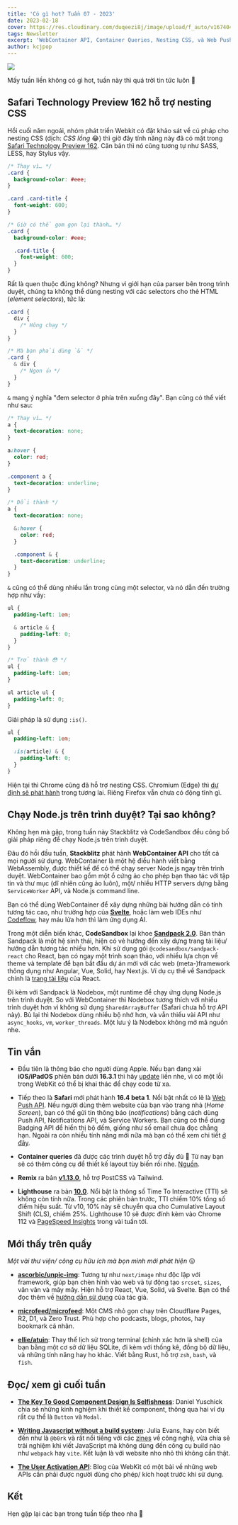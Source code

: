 ```yaml
---
title: 'Có gì hot? Tuần 07 - 2023'
date: 2023-02-18
cover: https://res.cloudinary.com/duqeezi8j/image/upload/f_auto/v1674047120/ehkoo/newsletters/w07-2023.png
tags: Newsletter
excerpt: 'WebContainer API, Container Queries, Nesting CSS, và Web Push/ Badge API cho iOS'
author: kcjpop
---
```


![](https://res.cloudinary.com/duqeezi8j/image/upload/f_auto/v1674047120/ehkoo/newsletters/w07-2023.png)

Mấy tuần liền không có gì hot, tuần này thì quá trời tin tức luôn 🥲

## Safari Technology Preview 162 hỗ trợ nesting CSS

Hồi cuối năm ngoái, nhóm phát triển Webkit có đặt khảo sát về cú pháp cho nesting CSS (dịch: _CSS lồng_ 😂) thì giờ đây tính năng này đã có mặt trong [Safari Technology Preview 162](https://webkit.org/blog/13813/try-css-nesting-today-in-safari-technology-preview/). Căn bản thì nó cũng tương tự như SASS, LESS, hay Stylus vậy.

```css
/* Thay vì… */
.card {
  background-color: #eee;
}

.card .card-title {
  font-weight: 600;
}

/* Giờ có thể gom gọn lại thành… */
.card {
  background-color: #eee;

  .card-title {
    font-weight: 600;
  }
}
```

Rất là quen thuộc đúng không? Nhưng vì giới hạn của parser bên trong trình duyệt, chúng ta không thể dùng nesting với các selectors cho thẻ HTML (_element selectors_), tức là:

```css
.card {
  div {
    /* Hông chạy */
  }
}

/* Mà bạn phải dùng `&` */
.card {
  & div {
    /* Ngon 👍 */
  }
}
```

`&` mang ý nghĩa "đem selector ở phía trên xuống đây". Bạn cũng có thể viết như sau:

```css
/* Thay vì… */
a {
  text-decoration: none;
}

a:hover {
  color: red;
}

.component a {
  text-decoration: underline;
}

/* Đổi thành */
a {
  text-decoration: none;

  &:hover {
    color: red;
  }

  .component & {
    text-decoration: underline;
  }
}
```

`&` cũng có thể dùng nhiều lần trong cùng một selector, và nó dẫn đến trường hợp như vầy:

```css
ul {
  padding-left: 1em;

  & article & {
    padding-left: 0;
  }
}

/* Trở thành 😳 */
ul {
  padding-left: 1em;
}

ul article ul {
  padding-left: 0;
}
```

Giải pháp là sử dụng `:is()`.

```css
ul {
  padding-left: 1em;

  :is(article) & {
    padding-left: 0;
  }
}
```

Hiện tại thì Chrome cũng đã hỗ trợ nesting CSS. Chromium (Edge) thì [dự định sẽ phát hành](https://groups.google.com/a/chromium.org/g/blink-dev/c/eFCrkiLynfU) trong tương lai. Riêng Firefox vẫn chưa có động tĩnh gì.

## Chạy Node.js trên trình duyệt? Tại sao không?

Không hẹn mà gặp, trong tuần này Stackblitz và CodeSandbox đều công bố giải pháp riêng để chạy Node.js trên trình duyệt.

Đâu đó hồi đầu tuần, **Stackblitz** phát hành **WebContainer API** cho tất cả mọi người sử dụng. WebContainer là một hệ điều hành viết bằng WebAssembly, được thiết kế để có thể chạy server Node.js ngay trên trình duyệt. WebContainer bao gồm một ổ cứng ảo cho phép bạn thao tác với tập tin và thư mục (dĩ nhiên cũng ảo luôn), một/ nhiều HTTP servers dựng bằng `ServiceWorker` API, và Node.js command line.

Bạn có thể dùng WebContainer để xây dựng những bài hướng dẫn có tính tương tác cao, như trường hợp của [**Svelte**](https://learn.svelte.dev/), hoặc làm web IDEs như [Codeflow](https://stackblitz.com/codeflow), hay máu lửa hơn thì làm ứng dụng AI.

Trong một diễn biến khác, **CodeSandbox** lại khoe [**Sandpack 2.0**](https://codesandbox.io/blog/announcing-sandpack-2). Bản thân Sandpack là một hệ sinh thái, hiện có vẻ hướng đến xây dựng trang tài liệu/ hướng dẫn tương tác nhiều hơn. Khi sử dụng gói `@codesandbox/sandpack-react` cho React, bạn có ngay một trình soạn thảo, với nhiều lựa chọn về theme và template để bạn bắt đầu dự án mới với các web (meta-)framework thông dụng như Angular, Vue, Solid, hay Next.js. Ví dụ cụ thể về Sandpack chính là [trang tài liệu](https://beta.reactjs.org/) của React.

Đi kèm với Sandpack là Nodebox, một runtime để chạy ứng dụng Node.js trên trình duyệt. So với WebContainer thì Nodebox tương thích với nhiều trình duyệt hơn vì không sử dụng `SharedArrayBuffer` (Safari chưa hỗ trợ API này). Bù lại thì Nodebox dùng nhiều bộ nhớ hơn, và vẫn thiếu vài API như `async_hooks`, `vm`, `worker_threads`. Một lưu ý là Nodebox không mở mã nguồn nhe.

## Tin vắn

- Đầu tiên là thông báo cho người dùng Apple. Nếu bạn đang xài **iOS/iPadOS** phiên bản dưới **16.3.1** thì hãy [update](https://support.apple.com/en-gb/HT213635) liền nhe, vì có một lỗi trong WebKit có thể bị khai thác để chạy code từ xa.

- Tiếp theo là **Safari** mới phát hành **16.4 beta 1**. Nổi bật nhất có lẽ là [Web Push API](https://webkit.org/blog/13878/web-push-for-web-apps-on-ios-and-ipados/). Nếu người dùng thêm website của bạn vào trang nhà (_Home Screen_), bạn có thể gửi tin thông báo (_notifications_) bằng cách dùng Push API, Notifications API, và Service Workers. Bạn cũng có thể dùng Badging API để hiển thị bộ đếm, giống như số email chưa đọc chẳng hạn. Ngoài ra còn nhiều tính năng mới nữa mà bạn có thể xem chi tiết [ở đây](https://developer.apple.com/documentation/safari-release-notes/safari-16_4-release-notes).

- **Container queries** đã được các trình duyệt hỗ trợ đầy đủ 🎉 Từ nay bạn sẽ có thêm công cụ để thiết kế layout tùy biến rồi nhe. [Nguồn](https://web.dev/cq-stable/).

- **Remix** ra bản [**v1.13.0**](https://github.com/remix-run/remix/releases/tag/remix%401.13.0), hỗ trợ PostCSS và Tailwind.

- **Lighthouse** ra bản [**10.0**](https://developer.chrome.com/blog/lighthouse-10-0/). Nổi bật là thông số Time To Interactive (TTI) sẽ không còn tính nữa. Trong các phiên bản trước, TTI chiếm 10% tổng số điểm hiệu suất. Từ v10, 10% này sẽ chuyển qua cho Cumulative Layout Shift (CLS), chiếm 25%. Lighthouse 10 sẽ được đính kèm vào Chrome 112 và [PageSpeed Insights](https://pagespeed.web.dev/) trong vài tuần tới.

## Mới thấy trên quầy

_Một vài thư viện/ công cụ hữu ích mà bọn mình mới phát hiện_ 😛

- [**ascorbic/unpic-img**](https://github.com/ascorbic/unpic-img): Tương tự như `next/image` như độc lập với framework, giúp bạn chèn hình vào web và tự động tạo `srcset`, `sizes`, vân vân và mây mây. Hiện hỗ trợ React, Vue, Solid, và Svelte. Bạn có thể đọc thêm về [hướng dẫn sử dụng](https://dev.to/ascorbic/a-minimal-multi-framework-responsive-image-component-3iop) của tác giả.

- [**microfeed/microfeed**](https://github.com/microfeed/microfeed): Một CMS nhỏ gọn chạy trên Cloudflare Pages, R2, D1, và Zero Trust. Phù hợp cho podcasts, blogs, photos, hay bookmark cá nhân.

- [**ellie/atuin**](https://github.com/ellie/atuin): Thay thế lịch sử trong terminal (chính xác hơn là shell) của bạn bằng một cơ sở dữ liệu SQLite, đi kèm với thống kê, đồng bộ dữ liệu, và những tính năng hay ho khác. Viết bằng Rust, hỗ trợ `zsh`, `bash`, và `fish`.

## Đọc/ xem gì cuối tuần

- [**The Key To Good Component Design Is Selfishness**](https://www.smashingmagazine.com/2023/01/key-good-component-design-selfishness/): Daniel Yuschick chia sẻ những kinh nghiệm khi thiết kế component, thông qua hai ví dụ rất cụ thể là `Button` và `Modal`.

- [**Writing Javascript without a build system**](https://jvns.ca/blog/2023/02/16/writing-javascript-without-a-build-system/): Julia Evans, hay còn biết đến như là `@b0rk` và rất nổi tiếng với các [zines](https://wizardzines.com/) về công nghệ, vừa chia sẻ trải nghiệm khi viết JavaScript mà không dùng đến công cụ build nào như `webpack` hay `vite`. Kết luận là với website nho nhỏ thì không cần thật.

- [**The User Activation API**](https://webkit.org/blog/13862/the-user-activation-api/): Blog của WebKit có một bài về những web APIs cần phải được người dùng cho phép/ kích hoạt trước khi sử dụng.

## Kết

Hẹn gặp lại các bạn trong tuần tiếp theo nha 👋
